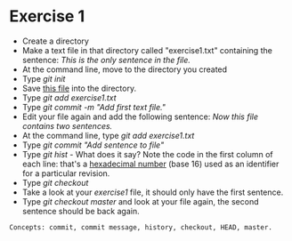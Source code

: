 Exercise 1
==========
   * Create a directory
   * Make a text file in that directory called "exercise1.txt" containing the sentence: *This is
     the only sentence in the file.*
   * At the command line, move to the directory you created
   * Type *git init*
   * Save [this file](/.gitconfig) into the directory.
   * Type *git add exercise1.txt*
   * Type *git commit -m "Add first text file."*
   * Edit your file again and add the following sentence: *Now this file
     contains two sentences.*
   * At the command line, type *git add exercise1.txt*
   * Type *git commit "Add sentence to file"*
   * Type *git hist* - What does it say? Note the code in the first
     column of each line: that's a [hexadecimal
     number](https://en.wikipedia.org/wiki/Hexadecimal) (base 16) used
     as an identifier for a particular revision.
   * Type *git checkout <bottom-most code>*
   * Take a look at your *exercise1* file, it should only have the first
     sentence.
   * Type *git checkout master* and look at your file again, the second
     sentence should be back again.
    
    Concepts: commit, commit message, history, checkout, HEAD, master.
